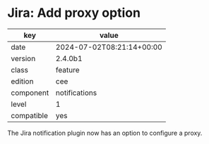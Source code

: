 [//]: # (werk v2)
# Jira: Add proxy option

key        | value
---------- | ---
date       | 2024-07-02T08:21:14+00:00
version    | 2.4.0b1
class      | feature
edition    | cee
component  | notifications
level      | 1
compatible | yes

The Jira notification plugin now has an option to configure a proxy.
